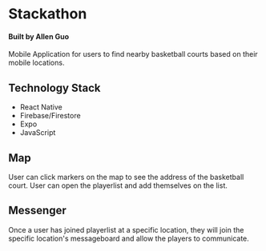 # Stackathon
#### Built by Allen Guo

Mobile Application for users to find nearby basketball courts based on their mobile locations.

## Technology Stack
* React Native
* Firebase/Firestore
* Expo
* JavaScript

## Map
User can click markers on the map to see the address of the basketball court. User can open the playerlist and add themselves on the list.

## Messenger
Once a user has joined playerlist at a specific location, they will join the specific location's messageboard and allow the players to communicate.
